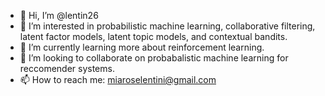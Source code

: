 - 👋 Hi, I’m @lentin26
- 👀 I’m interested in probabilistic machine learning, collaborative filtering, latent factor models, latent topic models, and contextual bandits.
- 🌱 I’m currently learning more about reinforcement learning.
- 💞️ I’m looking to collaborate on probabalistic machine learning for reccomender systems.
- 📫 How to reach me: miaroselentini@gmail.com

<!---
lentin26/lentin26 is a ✨ special ✨ repository because its `README.md` (this file) appears on your GitHub profile.
You can click the Preview link to take a look at your changes.
--->
